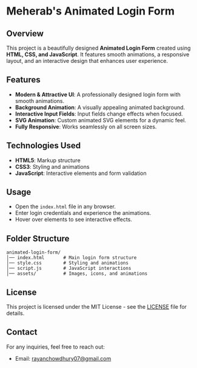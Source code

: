 # Meherab's Animated Login Form

## Overview
This project is a beautifully designed **Animated Login Form** created using **HTML, CSS, and JavaScript**. It features smooth animations, a responsive layout, and an interactive design that enhances user experience.

## Features
- **Modern & Attractive UI**: A professionally designed login form with smooth animations.
- **Background Animation**: A visually appealing animated background.
- **Interactive Input Fields**: Input fields change effects when focused.
- **SVG Animation**: Custom animated SVG elements for a dynamic feel.
- **Fully Responsive**: Works seamlessly on all screen sizes.

## Technologies Used
- **HTML5**: Markup structure
- **CSS3**: Styling and animations
- **JavaScript**: Interactive elements and form validation

## Usage
- Open the `index.html` file in any browser.
- Enter login credentials and experience the animations.
- Hover over elements to see interactive effects.

## Folder Structure
```
animated-login-form/
│── index.html       # Main login form structure
│── style.css        # Styling and animations
│── script.js        # JavaScript interactions
│── assets/          # Images, icons, and animations
```
## License
This project is licensed under the MIT License - see the [LICENSE](LICENSE) file for details.

## Contact
For any inquiries, feel free to reach out:
- Email: rayanchowdhury07@gmail.com
